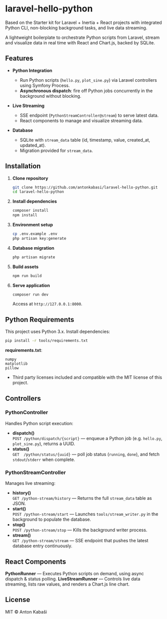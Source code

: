 # laravel-hello-python

Based on the Starter kit for Laravel + Inertia + React projects with integrated Python CLI, non-blocking background tasks, and live data streaming.

A lightweight boilerplate to orchestrate Python scripts from Laravel, stream and visualize data in real time with React and Chart.js, backed by SQLite.

## Features

- **Python Integration**
  - Run Python scripts (`hello.py`, `plot_sine.py`) via Laravel controllers using Symfony Process.
  - **Asynchronous dispatch**: fire off Python jobs concurrently in the background without blocking.

- **Live Streaming**
  - SSE endpoint (`PythonStreamController@stream`) to serve latest data.
  - React components to manage and visualize streaming data.
- **Database**
  - SQLite with `stream_data` table (id, timestamp, value, created_at, updated_at).
  - Migration provided for `stream_data`.

## Installation

1. **Clone repository**
   ```bash
   git clone https://github.com/antonkabasi/laravel-hello-python.git
   cd laravel-hello-python
   ```
2. **Install dependencies**
   ```bash
   composer install
   npm install
   ```
3. **Environment setup**
   ```bash
   cp .env.example .env
   php artisan key:generate
   ```
4. **Database migration**
   ```bash
   php artisan migrate
   ```
5. **Build assets**
   ```bash
   npm run build
   ```
6. **Serve application**
   ```bash
   composer run dev
   ```
   Access at `http://127.0.0.1:8000`.

## Python Requirements

This project uses Python 3.x. Install dependencies:

```bash
pip install -r tools/requirements.txt
```

**requirements.txt**:
```
numpy
matplotlib
pillow
```

- Third party licenses included and compatible with the MIT license of this project.

## Controllers

### PythonController
Handles Python script execution:

 - **dispatch()**  
   `POST /python/dispatch/{script}` — enqueue a Python job (e.g. `hello.py`, `plot_sine.py`), returns a UUID.
 - **status()**  
   `GET  /python/status/{uuid}` — poll job status (`running`, `done`), and fetch `stdout`/`stderr` when complete.

### PythonStreamController

Manages live streaming:

- **history()**  
  `GET /python-stream/history` — Returns the full `stream_data` table as JSON.
- **start()**  
  `POST /python-stream/start` — Launches `tools/stream_writer.py` in the background to populate the database.
- **stop()**  
  `POST /python-stream/stop` — Kills the background writer process.
- **stream()**  
  `GET /python-stream/stream` — SSE endpoint that pushes the latest database entry continuously.

## React Components

 **PythonRunner** — Executes Python scripts on demand, using async dispatch & status polling.
 **LiveStreamRunner** — Controls live data streaming, lists raw values, and renders a Chart.js line chart.

## License

MIT © Anton Kabaši
